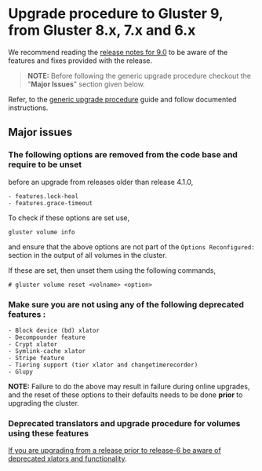 # Upgrade procedure to Gluster 9, from Gluster 8.x, 7.x and 6.x

We recommend reading the [release notes for 9.0](../release-notes/9.0.md) to be
aware of the features and fixes provided with the release.

> **NOTE:** Before following the generic upgrade procedure checkout the "**Major Issues**" section given below.

Refer, to the [generic upgrade procedure](./generic-upgrade-procedure.md) guide and follow documented instructions.

## Major issues

### The following options are removed from the code base and require to be unset

before an upgrade from releases older than release 4.1.0,

    - features.lock-heal
    - features.grace-timeout

To check if these options are set use,

```console
gluster volume info
```

and ensure that the above options are not part of the `Options Reconfigured:`
section in the output of all volumes in the cluster.

If these are set, then unset them using the following commands,

```{ .console .no-copy }
# gluster volume reset <volname> <option>
```

### Make sure you are not using any of the following deprecated features :

    - Block device (bd) xlator
    - Decompounder feature
    - Crypt xlator
    - Symlink-cache xlator
    - Stripe feature
    - Tiering support (tier xlator and changetimerecorder)
    - Glupy

**NOTE:** Failure to do the above may result in failure during online upgrades,
and the reset of these options to their defaults needs to be done **prior** to
upgrading the cluster.

### Deprecated translators and upgrade procedure for volumes using these features

[If you are upgrading from a release prior to release-6 be aware of deprecated xlators and functionality](https://docs.gluster.org/en/latest/Upgrade-Guide/upgrade_to_6/#deprecated-translators-and-upgrade-procedure-for-volumes-using-these-features).
